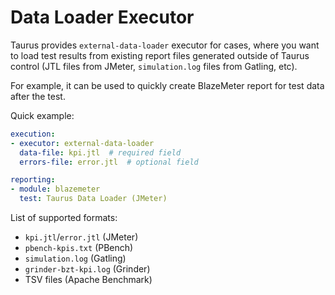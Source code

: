 # Data Loader Executor

Taurus provides `external-data-loader` executor for cases, where you want to load test
results from existing report files generated outside of Taurus control (JTL files from JMeter, `simulation.log` files
from Gatling, etc).

For example, it can be used to quickly create BlazeMeter report for test data after the test.

Quick example:
```yaml
execution:
- executor: external-data-loader
  data-file: kpi.jtl  # required field
  errors-file: error.jtl  # optional field

reporting:
- module: blazemeter
  test: Taurus Data Loader (JMeter)
```

List of supported formats:
- `kpi.jtl`/`error.jtl` (JMeter)
- `pbench-kpis.txt` (PBench)
- `simulation.log` (Gatling)
- `grinder-bzt-kpi.log` (Grinder)
- TSV files (Apache Benchmark)
